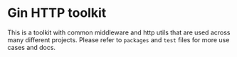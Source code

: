 # Gin HTTP toolkit

This is a toolkit with common middleware and http utils that are used across many different projects. Please refer to `packages` and `test` files for more use cases and docs.